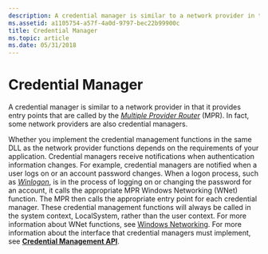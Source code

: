 ```yaml
---
description: A credential manager is similar to a network provider in that it provides entry points that are called by the Multiple Provider Router (MPR). In fact, some network providers are also credential managers.
ms.assetid: a1105754-a57f-4a0d-9797-bec22b99900c
title: Credential Manager
ms.topic: article
ms.date: 05/31/2018
---
```


# Credential Manager

A credential manager is similar to a network provider in that it provides entry points that are called by the [*Multiple Provider Router*](/windows/desktop/SecGloss/m-gly) (MPR). In fact, some network providers are also credential managers.

Whether you implement the credential management functions in the same DLL as the network provider functions depends on the requirements of your application. Credential managers receive notifications when authentication information changes. For example, credential managers are notified when a user logs on or an account password changes. When a logon process, such as [*Winlogon*](/windows/desktop/SecGloss/w-gly), is in the process of logging on or changing the password for an account, it calls the appropriate MPR Windows Networking (WNet) function. The MPR then calls the appropriate entry point for each credential manager. These credential management functions will always be called in the system context, LocalSystem, rather than the user context. For more information about WNet functions, see [Windows Networking](/windows/desktop/WNet/windows-networking-wnet-). For more information about the interface that credential managers must implement, see [**Credential Management API**](credential-management-api.md).

 

 
